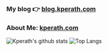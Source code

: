 ### My blog 👉 <a target="_blank" href="http://blog.kperath.com">blog.kperath.com</a>
### About Me: <a target="_blank" href="http://kperath.com">kperath.com</a>

![Kperath's github stats](https://github-readme-stats.vercel.app/api?username=kperath&show_icons=true&theme=radical)
![Top Langs](https://github-readme-stats.vercel.app/api/top-langs/?username=kperath&theme=radical&layout=compact)

<!-- ![](https://img.shields.io/badge/OS:-Linux/Windows-informational?style=flat-square&logoColor=white&color=black&labelColor=black) -->
<!-- ![](https://img.shields.io/badge/Editor:-Intellij/Vscode/Vim-informational?style=flat-square&logoColor=white&color=black&labelColor=black) -->

<!-- <strong>My Current Stack for App Development:</strong> -->

<!-- ![](https://img.shields.io/badge/Backend:-Java_Spring-informational?style=for-the-badge&logo=spring&color=black&labelColor=black) -->
<!-- ![](https://img.shields.io/badge/Frontend:-React-informational?style=for-the-badge&logo=react&color=black&labelColor=black) -->
<!-- ![](https://img.shields.io/badge/State:-Redux-informational?style=for-the-badge&logoColor=CD62F0&logo=redux&color=black&labelColor=black) -->
<!-- ![](https://img.shields.io/badge/Database:-Postgres-informational?style=for-the-badge&logoColor=blue&logo=postgresql&color=black&labelColor=black) -->
<!--![](https://img.shields.io/badge/Database:-MySQL-informational?style=for-the-badge&logoColor=orange&logo=mysql&color=black&labelColor=black)-->
<!--![](https://img.shields.io/badge/Server:-Apache-informational?style=for-the-badge&logoColor=orange&logo=apache&color=black&labelColor=black)-->

<!-- ###### \* Also comfortable with: Node Express and Flask -->
<!--
Consider Adding: LinkedIn under a section called Contact Me
Consider adding your personal site under a section called: My site (made with react and github pages (gatsby? might help with speed))
-->

<!-- consider this red color: FF5262 -->

<!-- might remove angular, depending on if I use it during work -->

<!-- Add Apache once you get confident using HTTP Service and maybe mention Docker and Kubernetes experience -->
<!-- Add Gatsby and Docker (kubernetes) and AWS, kotlin -->
